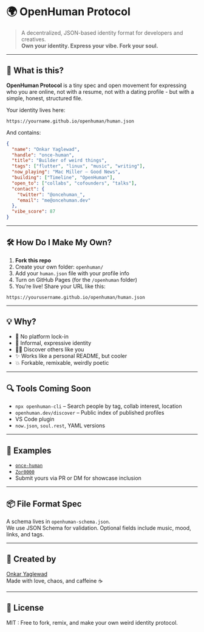 # 🌍 OpenHuman Protocol

> A decentralized, JSON-based identity format for developers and creatives.  
> **Own your identity. Express your vibe. Fork your soul.**

---

## 🤔 What is this?

**OpenHuman Protocol** is a tiny spec and open movement for expressing who you are online, not with a resume, not with a dating profile - but with a simple, honest, structured file.

Your identity lives here:

```
https://yourname.github.io/openhuman/human.json
```

And contains:

```json
{
  "name": "Onkar Yaglewad",
  "handle": "once-human",
  "title": "Builder of weird things",
  "tags": ["flutter", "linux", "music", "writing"],
  "now_playing": "Mac Miller – Good News",
  "building": ["Timeline", "OpenHuman"],
  "open_to": ["collabs", "cofounders", "talks"],
  "contact": {
    "twitter": "@oncehuman_",
    "email": "me@oncehuman.dev"
  },
  "vibe_score": 87
}
```

---

## 🛠 How Do I Make My Own?

1. **Fork this repo**
2. Create your own folder: `openhuman/`
3. Add your `human.json` file with your profile info
4. Turn on GitHub Pages (for the `/openhuman` folder)
5. You’re live! Share your URL like this:

```
https://yourusername.github.io/openhuman/human.json
```

---

## 💡 Why?

- 🔗 No platform lock-in
- 💬 Informal, expressive identity
- 🧑‍🚀 Discover others like you
- ✨ Works like a personal README, but cooler
- 💥 Forkable, remixable, weirdly poetic

---

## 🔍 Tools Coming Soon

- `npx openhuman-cli` – Search people by tag, collab interest, location
- `openhuman.dev/discover` – Public index of published profiles
- VS Code plugin
- `now.json`, `soul.rest`, YAML versions

---

## 🧪 Examples

- [`once-human`](https://once-human.github.io/openhuman/human.json)
- [`Zor0000`](https://Zor0000.github.io/openhuman/human.json)
- Submit yours via PR or DM for showcase inclusion

---

## 📦 File Format Spec

A schema lives in `openhuman-schema.json`.  
We use JSON Schema for validation. Optional fields include music, mood, links, and tags.

---

## 🧠 Created by

[Onkar Yaglewad](https://github.com/once-human)  
Made with love, chaos, and caffeine ☕  

---

## 📜 License

MIT : Free to fork, remix, and make your own weird identity protocol.
